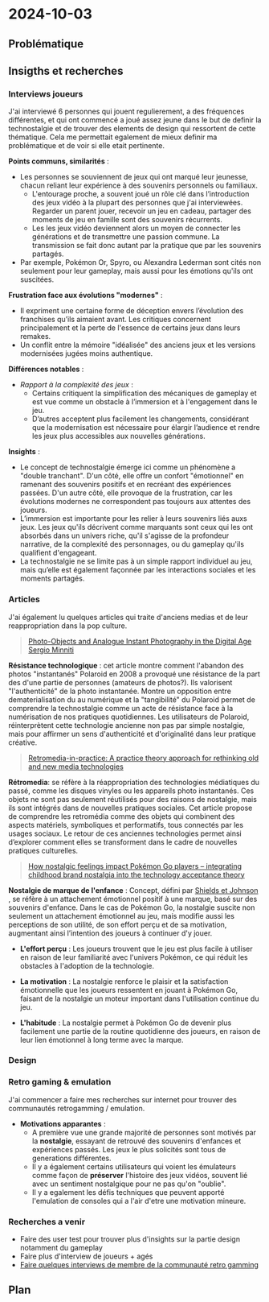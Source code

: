 # 2024-10-03

## Problématique

## Insigths et recherches

### Interviews joueurs

J'ai interviewé 6 personnes qui jouent regulierement, a des fréquences différentes, et qui ont commencé a joué assez jeune dans le but de definir la technostalgie et de trouver des elements de design qui ressortent de cette thématique. Cela me permettait egalement de mieux definir ma problématique et de voir si elle etait pertinente.

**Points communs, similarités** :

- Les personnes se souviennent de jeux qui ont marqué leur jeunesse, chacun reliant leur expérience à des souvenirs personnels ou familiaux.
  - L'entourage proche, a souvent joué un rôle clé dans l’introduction des jeux vidéo à la plupart des personnes que j'ai interviewées. Regarder un parent jouer, recevoir un jeu en cadeau, partager des moments de jeu en famille sont des souvenirs récurrents.
  - Les les jeux vidéo deviennent alors un moyen de connecter les générations et de transmettre une passion commune. La transmission se fait donc autant par la pratique que par les souvenirs partagés.
- Par exemple, Pokémon Or, Spyro, ou Alexandra Lederman sont cités non seulement pour leur gameplay, mais aussi pour les émotions qu'ils ont suscitées.

**Frustration face aux évolutions "modernes"** :

- Il expriment une certaine forme de déception envers l’évolution des franchises qu’ils aimaient avant. Les critiques concernent principalement et la perte de l'essence de certains jeux dans leurs remakes.
- Un conflit entre la mémoire "idéalisée" des anciens jeux et les versions modernisées jugées moins authentique.

**Différences notables** :

- _Rapport à la complexité des jeux_ :
  - Certains critiquent la simplification des mécaniques de gameplay et est vue comme un obstacle à l’immersion et à l'engagement dans le jeu.
  - D’autres acceptent plus facilement les changements, considérant que la modernisation est nécessaire pour élargir l’audience et rendre les jeux plus accessibles aux nouvelles générations.

**Insights** :

- Le concept de technostalgie émerge ici comme un phénomène a "double tranchant". D'un côté, elle offre un confort "émotionnel" en ramenant des souvenirs positifs et en recréant des expériences passées. D'un autre côté, elle provoque de la frustration, car les évolutions modernes ne correspondent pas toujours aux attentes des joueurs.
- L’immersion est importante pour les relier à leurs souvenirs liés auxs jeux. Les jeux qu'ils décrivent comme marquants sont ceux qui les ont absorbés dans un univers riche, qu'il s'agisse de la profondeur narrative, de la complexité des personnages, ou du gameplay qu'ils qualifient d'engageant.
- La technostalgie ne se limite pas à un simple rapport individuel au jeu, mais qu’elle est également façonnée par les interactions sociales et les moments partagés.

### Articles

J'ai également lu quelques articles qui traite d'anciens medias et de leur reappropriation dans la pop culture.

> [Photo-Objects and Analogue Instant Photography in the Digital Age Sergio Minniti ](https://api.raindrop.io/v2/raindrop/851120775/file?type=application/pdf)

**Résistance technologique** : cet article montre comment l'abandon des photos "instantanés" Polaroid en 2008 a provoqué une résistance de la part des d'une partie de personnes (amateurs de photos?). Ils valorisent "l'authenticité" de la photo instantanée. Montre un opposition entre dematerialisation du au numérique et la "tangibilité" du Polaroid permet de comprendre la technostalgie comme un acte de résistance face à la numérisation de nos pratiques quotidiennes. Les utilisateurs de Polaroid, réinterprètent cette technologie ancienne non pas par simple nostalgie, mais pour affirmer un sens d'authenticité et d'originalité dans leur pratique créative.

> [Retromedia-in-practice: A practice theory approach for rethinking old and new media technologies](https://api.raindrop.io/v2/raindrop/851117070/file?type=application/pdf)

**Rétromedia**: se réfère à la réappropriation des technologies médiatiques du passé, comme les disques vinyles ou les appareils photo instantanés. Ces objets ne sont pas seulement réutilisés pour des raisons de nostalgie, mais ils sont intégrés dans de nouvelles pratiques sociales. Cet article propose de comprendre les retromédia comme des objets qui combinent des aspects matériels, symboliques et performatifs, tous connectés par les usages sociaux. Le retour de ces anciennes technologies permet ainsi d’explorer comment elles se transforment dans le cadre de nouvelles pratiques culturelles.

> [How nostalgic feelings impact Pokémon Go players – integrating childhood brand nostalgia into the technology acceptance theory](https://www.tandfonline.com/doi/full/10.1080/0144929X.2019.1662486?scroll=top&needAccess=true)

**Nostalgie de marque de l'enfance** : Concept, défini par [Shields et Johnson](https://www.researchgate.net/publication/301674967_Childhood_brand_nostalgia_A_new_conceptualization_and_scale_development_Brand_nostalgia) , se réfère à un attachement émotionnel positif à une marque, basé sur des souvenirs d'enfance.
Dans le cas de Pokémon Go, la nostalgie suscite non seulement un attachement émotionnel au jeu, mais modifie aussi les perceptions de son utilité, de son effort perçu et de sa motivation, augmentant ainsi l’intention des joueurs à continuer d'y jouer.

- **L'effort perçu** : Les joueurs trouvent que le jeu est plus facile à utiliser en raison de leur familiarité avec l'univers Pokémon, ce qui réduit les obstacles à l'adoption de la technologie.

- **La motivation** : La nostalgie renforce le plaisir et la satisfaction émotionnelle que les joueurs ressentent en jouant à Pokémon Go, faisant de la nostalgie un moteur important dans l'utilisation continue du jeu.

- **L'habitude** : La nostalgie permet à Pokémon Go de devenir plus facilement une partie de la routine quotidienne des joueurs, en raison de leur lien émotionnel à long terme avec la marque.

### Design

### Retro gaming & emulation

J'ai commencer a faire mes recherches sur internet pour trouver des communautés retrogamming / emulation.

- **Motivations apparantes** :
  - A première vue une grande majorité de personnes sont motivés par la **nostalgie**, essayant de retrouvé des souvenirs d'enfances et expériences passés. Les jeux le plus solicités sont tous de generations différentes.
  - Il y a également certains utilisateurs qui voient les émulateurs comme façon de **préserver** l'histoire des jeux vidéos, souvent lié avec un sentiment nostalgique pour ne pas qu'on "oublie".
  - Il y a egalement les défis techniques que peuvent apporté l'emulation de consoles qui a l'air d'etre une motivation mineure.

### Recherches a venir

- Faire des user test pour trouver plus d'insights sur la partie design notamment du gameplay
- Faire plus d'interview de joueurs + agés
- [Faire quelques interviews de membre de la communauté retro gamming](/method/2024-08-05/Evolution-recherche-communaute.md)

## Plan
